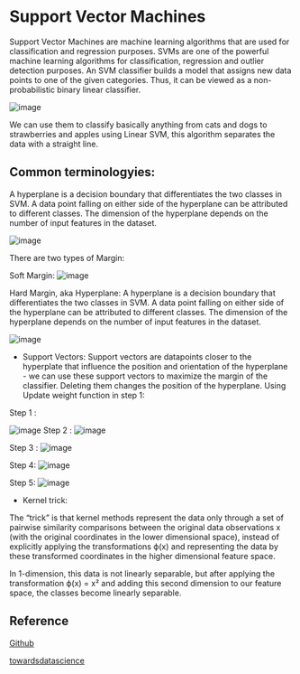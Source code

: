 
# Support Vector Machines 

 Support Vector Machines are machine learning algorithms that are used for classification and regression purposes. SVMs are one of the powerful machine learning algorithms for classification, regression and outlier detection purposes. An SVM classifier builds a model that assigns new data points to one of the given categories. Thus, it can be viewed as a non-probabilistic binary linear classifier.


![image](https://miro.medium.com/max/848/1*VF_oqrRmgVdtAizny5T3-A.gif)



We can use them to classify basically anything from cats and dogs to strawberries and apples using Linear SVM, this algorithm separates the data with a straight line.

## Common terminologyies:


A hyperplane is a decision boundary that differentiates the two classes in SVM. A data point falling on either side of the hyperplane can be attributed to different classes. The dimension of the hyperplane depends on the number of input features in the dataset.

![image](https://miro.medium.com/max/1280/1*H2QEWsP9-W4rBdIaxfVExg.jpeg)

There are two types of Margin:

Soft Margin:
![image](https://media.cheggcdn.com/media%2F41c%2F41c5b301-57d7-4056-a959-a4660ba8a205%2Fphp10KXpi.png)

Hard Margin, aka Hyperplane: 
A hyperplane is a decision boundary that differentiates the two classes in SVM. A data point falling on either side of the hyperplane can be attributed to different classes. The dimension of the hyperplane depends on the number of input features in the dataset.

![image](https://miro.medium.com/max/1280/1*H2QEWsP9-W4rBdIaxfVExg.jpeg)

- Support Vectors:
Support vectors are datapoints closer to the hyperplate that influence the position and orientation of the hyperplane - we can use these support vectors to maximize the margin of the classifier. Deleting them changes the position of the hyperplane.
Using Update weight function in step 1:

Step 1 :

![image](https://camo.githubusercontent.com/df04a86757fa420b391ad69ea49a9ad973662d73d7938b0e21f217ce2a04f58b/68747470733a2f2f6d69726f2e6d656469756d2e636f6d2f6d61782f313035302f312a5755706874594c66544f416f6158515876496d4265412e706e67)
Step 2 :
![image](https://camo.githubusercontent.com/ffb4b9ebed11194fba575806298a4e1d2b8f0c375c3d0e11be9a4dd2717c893e/68747470733a2f2f6d69726f2e6d656469756d2e636f6d2f6d61782f3436322f312a2d6e4b455872576f73384975662d445753765f7372512e706e67)

Step 3 :
![image](https://camo.githubusercontent.com/c14ead46c4a8a1b0e869d9bffea7e20e0f566872f50b10c66f81a5eac1b8707e/68747470733a2f2f6d69726f2e6d656469756d2e636f6d2f6d61782f3634322f312a746e764d68414b615455434f343364694576745441512e706e67)


Step 4:
![image](https://camo.githubusercontent.com/7680e45995a33b8f8e5c848ab0277c21500b204a7eebad47d56ca57d5625d661/68747470733a2f2f6d69726f2e6d656469756d2e636f6d2f6d61782f313632342f312a68486c79746a566b3664374f325757764732476469672e706e67)

Step 5:
![image](https://camo.githubusercontent.com/8ecbb51f79ed4451fae473fba4d9a6ce69f8662019071845e360d99bf7e2a6a5/68747470733a2f2f6d69726f2e6d656469756d2e636f6d2f6d61782f313430302f312a475141643238624b384c4b4f4c326b4f4f46592d74672e706e67)


- Kernel trick:

The “trick” is that kernel methods represent the data only through a set of pairwise similarity comparisons between the original data observations x (with the original coordinates in the lower dimensional space), instead of explicitly applying the transformations ϕ(x) and representing the data by these transformed coordinates in the higher dimensional feature space.

In 1-dimension, this data is not linearly separable, but after applying the transformation ϕ(x) = x² and adding this second dimension to our feature space, the classes become linearly separable.
## Reference


[Github](https://gist.github.com/pb111/ca4680d8960c46aeb1b824a93a079fa7)

[towardsdatascience](https://towardsdatascience.com/i-support-vector-machines-and-so-should-you-7af122b6748)
